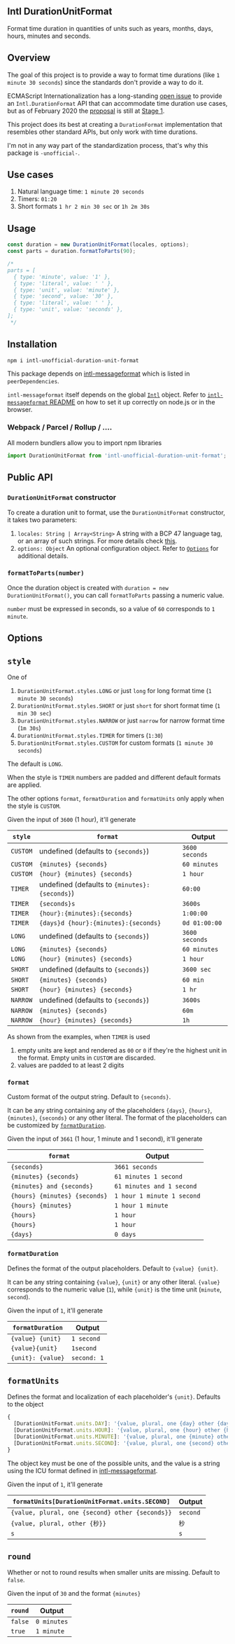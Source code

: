 ## Intl DurationUnitFormat

Format time duration in quantities of units such as years, months, days, hours, minutes and seconds.

## Overview

The goal of this project is to provide a way to format time durations (like `1 minute 30 seconds`) since the standards don't provide a way to do it.

ECMAScript Internationalization has a long-standing [open issue](https://github.com/tc39/ecma402/issues/47) to provide an `Intl.DurationFormat` API that can accommodate time duration use cases, but as of February 2020 the [proposal](https://github.com/younies/proposal-intl-duration-format) is still at [Stage 1](https://github.com/tc39/proposals/blob/master/ecma402/README.md).

This project does its best at creating a `DurationFormat` implementation that resembles other standard APIs, but only work with time durations.

I'm not in any way part of the standardization process, that's why this package is `-unofficial-`.

## Use cases

1. Natural language time: `1 minute 20 seconds`
1. Timers: `01:20`
1. Short formats `1 hr 2 min 30 sec` or `1h 2m 30s`

## Usage

```js
const duration = new DurationUnitFormat(locales, options);
const parts = duration.formatToParts(90);

/*
parts = [
  { type: 'minute', value: '1' },
  { type: 'literal', value: ' ' },
  { type: 'unit', value: 'minute' },
  { type: 'second', value: '30' },
  { type: 'literal', value: ' ' },
  { type: 'unit', value: 'seconds' },
];
 */
```

## Installation

`npm i intl-unofficial-duration-unit-format`

This package depends on [intl-messageformat](https://github.com/yahoo/intl-messageformat) which is listed in `peerDependencies`.

`intl-messageformat` itself depends on the global [`Intl`](https://developer.mozilla.org/en-US/docs/Web/JavaScript/Reference/Global_Objects/Intl) object. Refer to [`intl-messageformat` README](https://github.com/formatjs/formatjs/tree/master/packages/intl-messageformat#modern-intl-dependency) on how to set it up correctly on node.js or in the browser.

### Webpack / Parcel / Rollup / ....

All modern bundlers allow you to import npm libraries

```js
import DurationUnitFormat from 'intl-unofficial-duration-unit-format';
```


## Public API

### `DurationUnitFormat` constructor

To create a duration unit to format, use the `DurationUnitFormat` constructor, it takes two parameters:

1. `locales: String | Array<String>` A string with a BCP 47 language tag, or an array of such strings. For more details check [this](https://github.com/yahoo/intl-messageformat/blob/master/README.md#locale-resolution).
1. `options: Object` An optional configuration object. Refer to [`Options`](#options) for additional details.

### `formatToParts(number)`

Once the duration object is created with `duration = new DurationUnitFormat()`, you can call `formatToParts` passing a numeric value.

`number` must be expressed in seconds, so a value of `60` corresponds to `1 minute`.


## Options

## `style`

One of

1. `DurationUnitFormat.styles.LONG` or just `long` for long format time (`1 minute 30 seconds`)
1. `DurationUnitFormat.styles.SHORT` or just `short` for short format time (`1 min 30 sec`)
1. `DurationUnitFormat.styles.NARROW` or just `narrow` for narrow format time (`1m 30s`)
1. `DurationUnitFormat.styles.TIMER` for timers (`1:30`)
1. `DurationUnitFormat.styles.CUSTOM` for custom formats (`1 minute 30 seconds`)

The default is `LONG`.

When the style is `TIMER` numbers are padded and different default formats are applied.

The other options `format`, `formatDuration` and `formatUnits` only apply when the style is `CUSTOM`.

Given the input of `3600` (1 hour), it'll generate

| `style`  | `format` |Output |
|----------|----------|--------|
| `CUSTOM` | undefined (defaults to `{seconds}`) | `3600 seconds` |
| `CUSTOM` | `{minutes} {seconds}` | `60 minutes` |
| `CUSTOM` | `{hour} {minutes} {seconds}` | `1 hour` |
| `TIMER`  | undefined (defaults to `{minutes}:{seconds}`)| `60:00` |
| `TIMER`  | `{seconds}s` | `3600s` |
| `TIMER`  | `{hour}:{minutes}:{seconds}` | `1:00:00` |
| `TIMER`  | `{days}d {hour}:{minutes}:{seconds}` | `0d 01:00:00` |
| `LONG`   | undefined (defaults to `{seconds}`) | `3600 seconds` |
| `LONG`   | `{minutes} {seconds}` | `60 minutes` |
| `LONG`   | `{hour} {minutes} {seconds}` | `1 hour` |
| `SHORT`  | undefined (defaults to `{seconds}`) | `3600 sec` |
| `SHORT`  | `{minutes} {seconds}` | `60 min` |
| `SHORT`  | `{hour} {minutes} {seconds}` | `1 hr` |
| `NARROW` | undefined (defaults to `{seconds}`) | `3600s` |
| `NARROW` | `{minutes} {seconds}` | `60m` |
| `NARROW` | `{hour} {minutes} {seconds}` | `1h` |

As shown from the examples, when `TIMER` is used

1. empty units are kept and rendered as `00` or `0` if they're the highest unit in the format. Empty units in `CUSTOM` are discarded.
1. values are padded to at least 2 digits


### `format`

Custom format of the output string. Default to `{seconds}`.

It can be any string containing any of the placeholders `{days}`, `{hours}`, `{minutes}`, `{seconds}` or any other literal. The format of the placeholders can be customized by [`formatDuration`](#formatDuration).

Given the input of `3661` (1 hour, 1 minute and 1 second), it'll generate

| `format` | Output |
|----------|--------|
| `{seconds}` | `3661 seconds` |
| `{minutes} {seconds}` | `61 minutes 1 second` |
| `{minutes} and {seconds}` | `61 minutes and 1 second` |
| `{hours} {minutes} {seconds}` | `1 hour 1 minute 1 second` |
| `{hours} {minutes}` | `1 hour 1 minute` |
| `{hours}` | `1 hour` |
| `{hours}` | `1 hour` |
| `{days}`  | `0 days` |


### `formatDuration`

Defines the format of the output placeholders. Default to `{value} {unit}`.

It can be any string containing `{value}`, `{unit}` or any other literal. `{value}` corresponds to the numeric value (`1`), while `{unit}` is the time unit (`minute`, `second`).

Given the input of `1`, it'll generate

| `formatDuration`  | Output      |
|-------------------|-------------|
| `{value} {unit}`  | `1 second`  |
| `{value}{unit}`   | `1second`   |
| `{unit}: {value}` | `second: 1` |

## `formatUnits`

Defines the format and localization of each placeholder's `{unit}`. Defaults to the object

```js
{
  [DurationUnitFormat.units.DAY]: '{value, plural, one {day} other {days}}',
  [DurationUnitFormat.units.HOUR]: '{value, plural, one {hour} other {hours}}',
  [DurationUnitFormat.units.MINUTE]: '{value, plural, one {minute} other {minutes}}',
  [DurationUnitFormat.units.SECOND]: '{value, plural, one {second} other {seconds}}',
}
```

The object key must be one of the possible units, and the value is a string using the ICU format defined in [intl-messageformat](https://github.com/yahoo/intl-messageformat/).

Given the input of `1`, it'll generate

| `formatUnits[DurationUnitFormat.units.SECOND]` | Output |
|--------|--------|
| `{value, plural, one {second} other {seconds}}` | `second` |
| `{value, plural, other {秒}}` | `秒` |
| `s` | `s` |

## `round`

Whether or not to round results when smaller units are missing. Default to `false`.

Given the input of `30` and the format `{minutes}`

| `round` | Output      |
|---------|-------------|
| `false` | `0 minutes` |
| `true`  | `1 minute`  |
